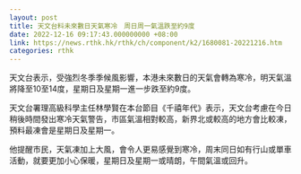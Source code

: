 ```yaml
---
layout: post
title: 天文台料未來數日天氣寒冷　周日周一氣溫跌至約9度
date: 2022-12-16 09:17:43.000000000 +08:00
link: https://news.rthk.hk/rthk/ch/component/k2/1680081-20221216.htm
categories: rthk
---
```


天文台表示，受強烈冬季季候風影響，本港未來數日的天氣會轉為寒冷，明天氣溫將降至10至14度，星期日及星期一進一步跌至約9度。

天文台署理高級科學主任林學賢在本台節目《千禧年代》表示，天文台考慮在今日稍後時間發出寒冷天氣警告，市區氣溫相對較高，新界北或較高的地方會比較凍，預料最凍會是星期日及星期一。

他提醒市民，天氣凍加上大風，會令人更易感覺到寒冷，周末同日如有行山或單車活動，就要更加小心保暖，星期日及星期一或晴朗，午間氣溫或回升。
